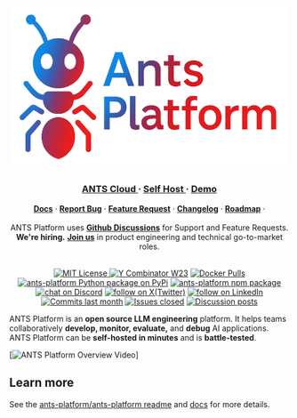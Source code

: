 ![ANTS Platform GitHub Banner](../static/Ants_Platform_Blended.png)

<div align="center">
   <div>
      <h3>
         <a href="https://cloud.ants-platform.com">
            <strong>ANTS Cloud</strong>
         </a> ·
         <a href="https://ants-platform.com/docs/deployment/self-host">
            <strong>Self Host</strong>
         </a> ·
         <a href="https://ants-platform.com/demo">
            <strong>Demo</strong>
         </a>
      </h3>
   </div>

   <div>
      <a href="https://ants-platform.com/docs"><strong>Docs</strong></a> ·
      <a href="https://ants-platform.com/issues"><strong>Report Bug</strong></a> ·
      <a href="https://ants-platform.com/ideas"><strong>Feature Request</strong></a> ·
      <a href="https://ants-platform.com/changelog"><strong>Changelog</strong></a> ·
      <a href="https://ants-platform.com/roadmap"><strong>Roadmap</strong></a> ·
   </div>
   <br/>
   <span>ANTS Platform uses <a href="https://github.com/orgs/ants-platform/discussions"><strong>Github Discussions</strong></a>  for Support and Feature Requests.</span>
   <br/>
   <span><b>We're hiring.</b> <a href="https://ants-platform.com/careers"><strong>Join us</strong></a> in product engineering and technical go-to-market roles.</span>
   <br/>
   <br/>
   <div>
   </div>
</div>

<p align="center">
   <a href="https://github.com/ants-platform/.github/blob/main/LICENSE">
   <img src="https://img.shields.io/badge/License-MIT-E11311.svg" alt="MIT License">
   </a>
   <a href="https://www.ycombinator.com/companies/ants-platform"><img src="https://img.shields.io/badge/Y%20Combinator-W23-orange" alt="Y Combinator W23"></a>
   <a href="https://hub.docker.com/u/ants-platform" target="_blank">
   <img alt="Docker Pulls" src="https://img.shields.io/docker/pulls/ants-platform/ants-platform?labelColor=%20%23FDB062&logo=Docker&labelColor=%20%23528bff"></a>
   <a href="https://pypi.python.org/pypi/ants-platform"><img src="https://img.shields.io/pypi/dm/ants-platform?logo=python&logoColor=white&label=pypi%20ants-platform&color=blue" alt="ants-platform Python package on PyPi"></a>
   <a href="https://www.npmjs.com/package/ants-platform"><img src="https://img.shields.io/npm/dm/ants-platform?logo=npm&logoColor=white&label=npm%20ants-platform&color=blue" alt="ants-platform npm package"></a>
   <br/>
   <a href="https://discord.com/invite/ants-platform" target="_blank">
   <img src="https://img.shields.io/discord/1111061815649124414?logo=discord&labelColor=%20%235462eb&logoColor=%20%23f5f5f5&color=%20%235462eb"
      alt="chat on Discord"></a>
   <a href="https://twitter.com/intent/follow?screen_name=ants_platform" target="_blank">
   <img src="https://img.shields.io/twitter/follow/ants_platform?logo=X&color=%20%23f5f5f5"
      alt="follow on X(Twitter)"></a>
   <a href="https://www.linkedin.com/company/ants-platform/" target="_blank">
   <img src="https://custom-icon-badges.demolab.com/badge/LinkedIn-0A66C2?logo=linkedin-white&logoColor=fff"
      alt="follow on LinkedIn"></a>
   <a href="https://github.com/ants-platform/.github/graphs/commit-activity" target="_blank">
   <img alt="Commits last month" src="https://img.shields.io/github/commit-activity/m/ants-platform/.github?labelColor=%20%2332b583&color=%20%2312b76a"></a>
   <a href="https://github.com/ants-platform/.github/" target="_blank">
   <img alt="Issues closed" src="https://img.shields.io/github/issues-search?query=repo%3Aants-platform%2F.github%20is%3Aclosed&label=issues%20closed&labelColor=%20%237d89b0&color=%20%235d6b98"></a>
   <a href="https://github.com/ants-platform/.github/discussions/" target="_blank">
   <img alt="Discussion posts" src="https://img.shields.io/github/discussions/ants-platform/.github?labelColor=%20%239b8afb&color=%20%237a5af8"></a>
</p>

ANTS Platform is an **open source LLM engineering** platform. It helps teams collaboratively
**develop, monitor, evaluate,** and **debug** AI applications. ANTS Platform can be **self-hosted in minutes** and is **battle-tested**.

[![ANTS Platform Overview Video]()]

## Learn more

See the [ants-platform/ants-platform readme](https://github.com/ants-platform/ants-platform) and [docs](https://ants-platform.com/docs) for more details.
